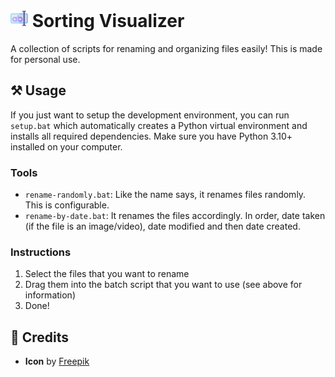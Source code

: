 <h1>
    <img src="icon.png" style="height: 1em;"/>
    <span>Sorting Visualizer</span>
</h1>

A collection of scripts for renaming and organizing files easily! This is made for personal use.

## ⚒️ Usage

If you just want to setup the development environment, you can run `setup.bat` which automatically creates a Python virtual environment and installs all required dependencies. Make sure you have Python 3.10+ installed on your computer.

### Tools

- `rename-randomly.bat`: Like the name says, it renames files randomly. This is configurable.
- `rename-by-date.bat`: It renames the files accordingly. In order, date taken (if the file is an image/video), date modified and then date created.

### Instructions

1. Select the files that you want to rename
2. Drag them into the batch script that you want to use (see above for information)
3. Done!

## 💖 Credits

- **Icon** by [Freepik](https://flaticon.com/free-icon/rename_5136887)